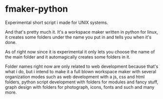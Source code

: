 # fmaker-python
Experimental short script i made for UNIX systems.

And that's pretty much it. 
It's a workspace maker written in python for linux, it creates some folders under the name you put in and tells you when it's done.

As of right now since it is experimental it only lets you choose the name of the main folder and it automagically creates some folders in it.

Folder names right now are only related to web development because that's what i do, but i intend to make it a full blown workspace maker with several organization modes such as web development with a js, css and html folders, python script development with folders for modules and fancy stuff, graph design with folders for photograph, icons, fonts and such and many more.
